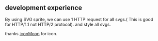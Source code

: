## development experience

By using SVG sprite, we can use 1 HTTP request for all svgs.( This is good for HTTP/1.1 not HTTP/2 protocol). and style all svgs.

thanks [iconMoon](https://icomoon.io/) for icon.